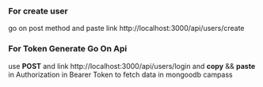 <h3>For create user</h3>
<p>go on post method and paste link http://localhost:3000/api/users/create</p>
<h3>For Token Generate Go On Api </h3>
use <strong>POST</strong> and link
http://localhost:3000/api/users/login
and <strong>copy</strong> && <strong>paste</strong> in Authorization in Bearer Token to fetch data in mongoodb campass
